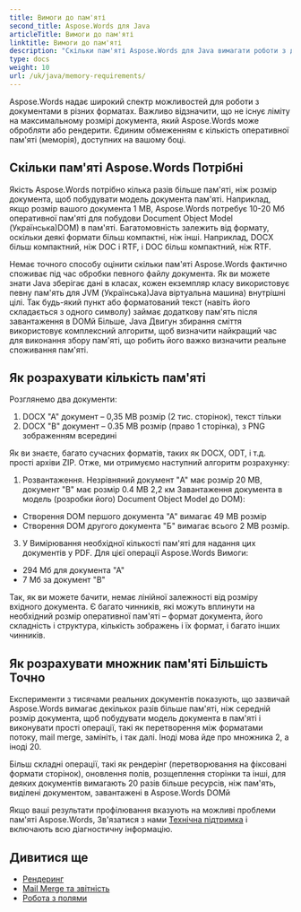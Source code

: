 ```yaml
---
title: Вимоги до пам'яті
second_title: Aspose.Words для Java
articleTitle: Вимоги до пам'яті
linktitle: Вимоги до пам'яті
description: "Скільки пам'яті Aspose.Words для Java вимагати роботи з документами? Дізнайтеся подробиці."
type: docs
weight: 10
url: /uk/java/memory-requirements/
---
```


Aspose.Words надає широкий спектр можливостей для роботи з документами в різних форматах. Важливо відзначити, що не існує ліміту на максимальному розмірі документа, який Aspose.Words може обробляти або рендерити. Єдиним обмеженням є кількість оперативної пам'яті (меморія), доступних на вашому боці.

## Скільки пам'яті Aspose.Words Потрібні

Якість Aspose.Words потрібно кілька разів більше пам'яті, ніж розмір документа, щоб побудувати модель документа пам'яті. Наприклад, якщо розмір вашого документа 1 MB, Aspose.Words потребує 10-20 Мб оперативної пам'яті для побудови Document Object Model (Українська)DOM) в пам'яті. Багатомовність залежить від формату, оскільки деякі формати більш компактні, ніж інші. Наприклад, DOCX більш компактний, ніж DOC і RTF, і DOC більш компактний, ніж RTF.

Немає точного способу оцінити скільки пам'яті Aspose.Words фактично споживає під час обробки певного файлу документа. Як ви можете знати Java зберігає дані в класах, кожен екземпляр класу використовує певну пам'ять для JVM (Українська)Java віртуальна машина) внутрішні цілі. Так будь-який пункт або форматований текст (навіть його складається з одного символу) займає додаткову пам'ять після завантаження в DOMй Більше, Java Двигун збирання сміття використовує комплексний алгоритм, щоб визначити найкращий час для виконання збору пам'яті, що робить його важко визначити реальне споживання пам'яті.

## Як розрахувати кількість пам'яті

Розглянемо два документи:

1. DOCX "A" документ – 0,35 MB розмір (2 тис. сторінок), текст тільки
2. DOCX "B" документ – 0.35 MB розмір (право 1 сторінка), з PNG зображенням всередині

Як ви знаєте, багато сучасних форматів, таких як DOCX, ODT, і т.д. прості архіви ZIP. Отже, ми отримуємо наступний алгоритм розрахунку:
1. Розвантаження. Незрівняний документ "A" має розмір 20 MB, документ "B" має розмір 0.4 MB
2,2 км Завантаження документа в модель (розробки його) Document Object Model до DOM):
* Створення DOM першого документа "А" вимагає 49 MB розмір
* Створення DOM другого документа "Б" вимагає всього 2 MB розмір.
3. У Вимірювання необхідної кількості пам'яті для надання цих документів у PDF. Для цієї операції Aspose.Words Вимоги:
  * 294 Мб для документа "А"
  * 7 Мб за документ "B"

Так, як ви можете бачити, немає лінійної залежності від розміру вхідного документа. Є багато чинників, які можуть вплинути на необхідний розмір оперативної пам'яті – формат документа, його складність і структура, кількість зображень і їх формат, і багато інших чинників.

## Як розрахувати множник пам'яті Більшість Точно

Експерименти з тисячами реальних документів показують, що зазвичай Aspose.Words вимагає декількох разів більше пам'яті, ніж середній розмір документа, щоб побудувати модель документа в пам'яті і виконувати прості операції, такі як перетворення між форматами потоку, mail merge, замініть, і так далі. Іноді мова йде про множника 2, а іноді 20.

Більш складні операції, такі як рендерінг (перетворювання на фіксовані формати сторінок), оновлення полів, розщеплення сторінки та інші, для деяких документів вимагають 20 разів більше ресурсів, ніж пам'ять, виділені документом, завантажені в Aspose.Words DOMй

Якщо ваші результати профілювання вказують на можливі проблеми пам'яті Aspose.Words, Зв'язатися з нами [Технічна підтримка](/words/uk/java/technical-support/) і включають всю діагностичну інформацію.

## Дивитися ще

* [Рендеринг](/words/uk/java/rendering/)
* [Mail Merge та звітність](/words/java/mail-merge-and-reporting/)
* [Робота з полями](/words/uk/java/working-with-fields/)